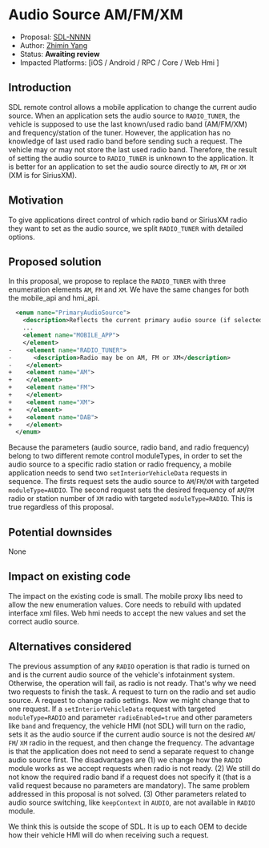 # Audio Source AM/FM/XM

* Proposal: [SDL-NNNN](NNNN-audio-source-am-fm-xm.md)
* Author: [Zhimin Yang](https://github.com/smartdevicelink/yang1070)
* Status: **Awaiting review**
* Impacted Platforms: [iOS / Android / RPC / Core / Web Hmi ]

## Introduction

SDL remote control allows a mobile application to change the current audio source. When an application sets the audio source to `RADIO_TUNER`, the vehicle is supposed to use the last known/used radio band (AM/FM/XM) and frequency/station of the tuner. However, the application has no knowledge of last used radio band before sending such a request. The vehicle may or may not store the last used radio band. Therefore, the result of setting the audio source to `RADIO_TUNER` is unknown to the application. It is better for an application to set the audio source directly to `AM`, `FM` or `XM` (XM is for SiriusXM).

## Motivation
To give applications direct control of which radio band or SiriusXM radio they want to set as the audio source, we split `RADIO_TUNER` with detailed options.


## Proposed solution

In this proposal, we propose to replace the `RADIO_TUNER` with three enumeration elements `AM`, `FM` and `XM`.
We have the same changes for both the mobile_api and hmi_api.

```xml
  <enum name="PrimaryAudioSource">
    <description>Reflects the current primary audio source (if selected).</description>
    ...
    <element name="MOBILE_APP">
    </element>
-    <element name="RADIO_TUNER">
-      <description>Radio may be on AM, FM or XM</description>
-    </element>
+    <element name="AM">
+    </element>
+    <element name="FM">
+    </element>
+    <element name="XM">
+    </element>
+    <element name="DAB">
+    </element>
  </enum>
```

Because the parameters (audio source, radio band, and radio frequency) belong to two different remote control moduleTypes, in order to set the audio source to a specific radio station or radio frequency, a mobile application needs to send two `setInteriorVehicleData` requests in sequence. The firsts request sets the audio source to `AM`/`FM`/`XM` with targeted `moduleType=AUDIO`. The second request sets the desired frequency of `AM`/`FM` radio or station number of `XM` radio with targeted `moduleType=RADIO`. This is true regardless of this proposal.


## Potential downsides

None

## Impact on existing code

The impact on the existing code is small. The mobile proxy libs need to allow the new enumeration values. Core needs to rebuild with updated interface xml files. Web hmi needs to accept the new values and set the correct audio source.


## Alternatives considered
The previous assumption of any `RADIO` operation is that radio is turned on and is the current audio source of the vehicle's infotainment system. Otherwise, the operation will fail, as radio is not ready. That's why we need two requests to finish the task. A request to turn on the radio and set audio source. A request to change radio settings. Now we might change that to one request. If a `setInteriorVehicleData` request with targeted `moduleType=RADIO` and parameter `radioEnabled=true` and other parameters like `band` and frequency, the vehicle HMI (not SDL) will turn on the radio, sets it as the audio source if the current audio source is not the desired `AM`/ `FM`/ `XM` radio in the request, and then change the frequency. The advantage is that the application does not need to send a separate request to change audio source first. The disadvantages are (1) we change how the `RADIO` module works as we accept requests when radio is not ready. (2) We still do not know the required radio band if a request does not specify it (that is a valid request because no parameters are mandatory). The same problem addressed in this proposal is not solved. (3) Other parameters related to audio source switching, like `keepContext` in `AUDIO`, are not available in `RADIO` module. 

We think this is outside the scope of SDL. It is up to each OEM to decide how their vehicle HMI will do when receiving such a request.

